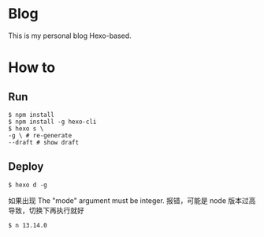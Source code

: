# Blog

This is my personal blog Hexo-based.

# How to 

## Run

```shell
$ npm install
$ npm install -g hexo-cli
$ hexo s \
-g \ # re-generate
--draft # show draft
```

## Deploy

```shell
$ hexo d -g
```


如果出现 The "mode" argument must be integer. 报错，可能是 node 版本过高导致，切换下再执行就好

```shell
$ n 13.14.0
```
